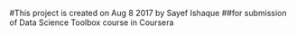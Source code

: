 #This project is created on Aug 8 2017 by Sayef Ishaque
##for submission of Data Science Toolbox course in Coursera
